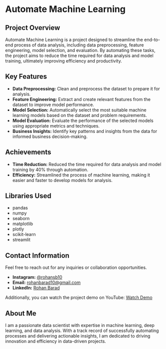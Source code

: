 # Automate Machine Learning

## Project Overview
Automate Machine Learning is a project designed to streamline the end-to-end process of data analysis, including data preprocessing, feature engineering, model selection, and evaluation. By automating these tasks, the project aims to reduce the time required for data analysis and model training, ultimately improving efficiency and productivity.

## Key Features
- **Data Preprocessing:** Clean and preprocess the dataset to prepare it for analysis.
- **Feature Engineering:** Extract and create relevant features from the dataset to improve model performance.
- **Model Selection:** Automatically select the most suitable machine learning models based on the dataset and problem requirements.
- **Model Evaluation:** Evaluate the performance of the selected models using appropriate metrics and techniques.
- **Business Insights:** Identify key patterns and insights from the data for informed business decision-making.

## Achievements
- **Time Reduction:** Reduced the time required for data analysis and model training by 40% through automation.
- **Efficiency:** Streamlined the process of machine learning, making it easier and faster to develop models for analysis.

## Libraries Used
- pandas
- numpy
- seaborn
- matplotlib
- plotly
- scikit-learn
- streamlit

## Contact Information
Feel free to reach out for any inquiries or collaboration opportunities.

- **Instagram:** [@rohansb10](https://www.instagram.com/rohansb10)
- **Email:** rohanbarad10@gmail.com
- **LinkedIn:** [Rohan Barad](https://www.linkedin.com/in/rohan-barad-bb0754225/)

Additionally, you can watch the project demo on YouTube: [Watch Demo](https://youtu.be/udE9SsDmhag?si=dNk-VtfCqhNYnNNt)

## About Me
I am a passionate data scientist with expertise in machine learning, deep learning, and data analysis. With a track record of successfully automating processes and delivering actionable insights, I am dedicated to driving innovation and efficiency in data-driven projects.
